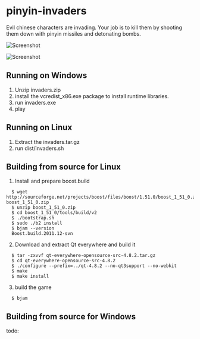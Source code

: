 pinyin-invaders
===============

Evil chinese characters are invading. Your job is to kill them by shooting
them down with pinyin missiles and detonating bombs.

![Screenshot](https://raw.githubusercontent.com/ensisoft/pinyin-invaders/master/screens/menu.png "Main menu")

![Screenshot](https://raw.githubusercontent.com/ensisoft/pinyin-invaders/master/screens/invaders.png "pinyin-invaders are attacking!")

Running on Windows
-----------------------

1. Unzip invaders.zip
1. install the vcredist_x86.exe package to install runtime libraries.
2. run invaders.exe
3. play


Running on Linux
-----------------------

1. Extract the invaders.tar.gz
2. run dist/invaders.sh



Building from source for Linux
-------------------------------

1. Install and prepare boost.build

```
  $ wget http://sourceforge.net/projects/boost/files/boost/1.51.0/boost_1_51_0.zip/download boost_1_51_0.zip
  $ unzip boost_1_51_0.zip
  $ cd boost_1_51_0/tools/build/v2
  $ ./bootstrap.sh
  $ sudo ./b2 install 
  $ bjam --version
  Boost.build.2011.12-svn
```

2. Download and extract Qt everywhere and build it 

```
  $ tar -zxvvf qt-everywhere-opensource-src-4.8.2.tar.gz
  $ cd qt-everywhere-opensource-src-4.8.2
  $ ./configure --prefix=../qt-4.8.2 --no-qt3support --no-webkit
  $ make
  $ make install
```

3. build the game

```
  $ bjam
```


Building from source for Windows
---------------------------------

todo:
